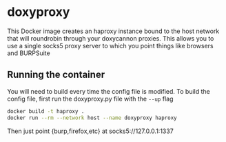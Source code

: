 # doxyproxy

This Docker image creates an haproxy instance bound to the host network that will roundrobin
through your doxycannon proxies. This allows you to use a single socks5 proxy server to which you
point things like browsers and BURPSuite

## Running the container

You will need to build every time the config file is modified.
To build the config file, first run the doxyproxy.py file with the `--up` flag

```sh
docker build -t haproxy .
docker run --rm --network host --name doxyproxy haproxy
```

Then just point {burp,firefox,etc} at socks5://127.0.0.1:1337
